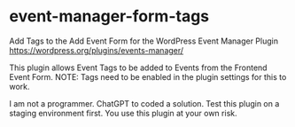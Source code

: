 # event-manager-form-tags
Add Tags to the Add Event Form for the WordPress Event Manager Plugin https://wordpress.org/plugins/events-manager/

This plugin allows Event Tags to be added to Events from the Frontend Event Form.
NOTE: Tags need to be enabled in the plugin settings for this to work.

I am not a programmer. ChatGPT to coded a solution.
Test this plugin on a staging environment first. You use this plugin at your own risk. 
